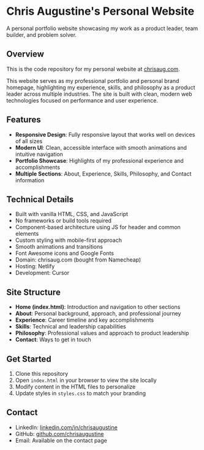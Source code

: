 # Chris Augustine's Personal Website

A personal portfolio website showcasing my work as a product leader, team builder, and problem solver.

## Overview

This is the code repository for my personal website at [chrisaug.com](https://chrisaug.com).

This website serves as my professional portfolio and personal brand homepage, highlighting my experience, skills, and philosophy as a product leader across multiple industries. The site is built with clean, modern web technologies focused on performance and user experience.

## Features

- **Responsive Design**: Fully responsive layout that works well on devices of all sizes
- **Modern UI**: Clean, accessible interface with smooth animations and intuitive navigation
- **Portfolio Showcase**: Highlights of my professional experience and accomplishments
- **Multiple Sections**: About, Experience, Skills, Philosophy, and Contact information

## Technical Details

- Built with vanilla HTML, CSS, and JavaScript
- No frameworks or build tools required
- Component-based architecture using JS for header and common elements
- Custom styling with mobile-first approach
- Smooth animations and transitions
- Font Awesome icons and Google Fonts
- Domain: chrisaug.com (bought from Namecheap)
- Hosting: Netlify
- Development: Cursor

## Site Structure

- **Home (index.html)**: Introduction and navigation to other sections
- **About**: Personal background, approach, and professional journey
- **Experience**: Career timeline and key accomplishments
- **Skills**: Technical and leadership capabilities
- **Philosophy**: Professional values and approach to product leadership
- **Contact**: Ways to get in touch

## Get Started

1. Clone this repository
2. Open `index.html` in your browser to view the site locally
3. Modify content in the HTML files to personalize
4. Update styles in `styles.css` to match your branding

## Contact

- LinkedIn: [linkedin.com/in/chrisaugustine](https://linkedin.com/in/chrisaugustine)
- GitHub: [github.com/chrisaugustine](https://github.com/chrisaugustine)
- Email: Available on the contact page